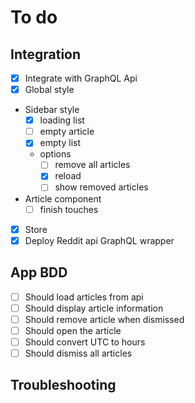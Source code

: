 # To do

## Integration
- [x] Integrate with GraphQL Api
- [x] Global style
- Sidebar style
	* [x] loading list
	* [ ] empty article
	* [x] empty list
	* options
		- [ ] remove all articles
		- [x] reload
		- [ ] show removed articles
- Article component
	* [ ] finish touches
- [x] Store
- [x] Deploy Reddit api GraphQL wrapper

## App BDD
- [ ] Should load articles from api
- [ ] Should display article information
- [ ] Should remove article when dismissed
- [ ] Should open the article
- [ ] Should convert UTC to hours
- [ ] Should dismiss all articles

## Troubleshooting
